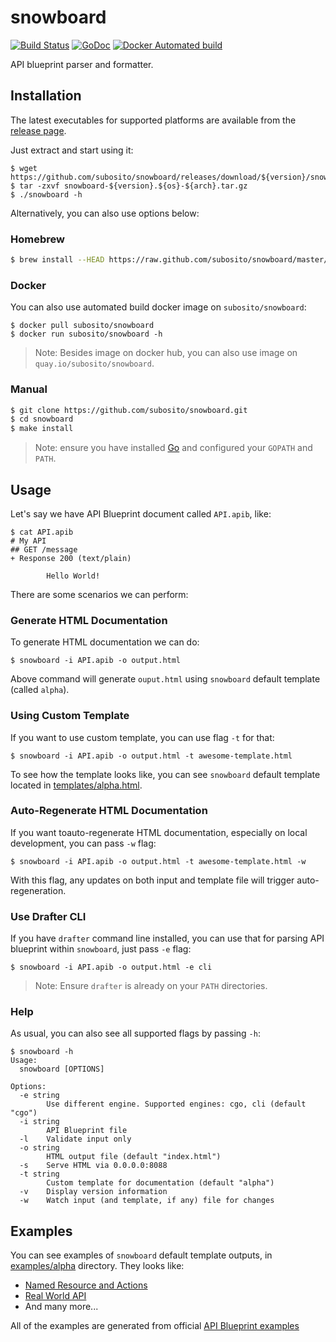 # snowboard

[![Build Status](https://travis-ci.org/subosito/snowboard.svg?branch=master)](https://travis-ci.org/subosito/snowboard)
[![GoDoc](https://godoc.org/github.com/subosito/snowboard?status.svg)](https://godoc.org/github.com/subosito/snowboard)
[![Docker Automated build](https://img.shields.io/docker/automated/subosito/snowboard.svg?maxAge=2592000)](https://hub.docker.com/r/subosito/snowboard/)

API blueprint parser and formatter.

## Installation

The latest executables for supported platforms are available from the [release page](https://github.com/subosito/snowboard/releases).

Just extract and start using it:

```
$ wget https://github.com/subosito/snowboard/releases/download/${version}/snowboard-${version}.${os}-${arch}.tar.gz
$ tar -zxvf snowboard-${version}.${os}-${arch}.tar.gz
$ ./snowboard -h
```

Alternatively, you can also use options below:

### Homebrew

```sh
$ brew install --HEAD https://raw.github.com/subosito/snowboard/master/tools/homebrew/snowboard.rb
```

### Docker

You can also use automated build docker image on `subosito/snowboard`:

```
$ docker pull subosito/snowboard
$ docker run subosito/snowboard -h
```

> Note: Besides image on docker hub, you can also use image on `quay.io/subosito/snowboard`.

### Manual

```sh
$ git clone https://github.com/subosito/snowboard.git
$ cd snowboard
$ make install
```

> Note: ensure you have installed [Go](https://golang.org/doc/install#tarball) and configured your `GOPATH` and `PATH`.

## Usage

Let's say we have API Blueprint document called `API.apib`, like:

```
$ cat API.apib
# My API
## GET /message
+ Response 200 (text/plain)

        Hello World!
```

There are some scenarios we can perform:


### Generate HTML Documentation

To generate HTML documentation we can do:

```
$ snowboard -i API.apib -o output.html
```

Above command will generate `ouput.html` using `snowboard` default template (called `alpha`).

### Using Custom Template

If you want to use custom template, you can use flag `-t` for that:

```
$ snowboard -i API.apib -o output.html -t awesome-template.html
```

To see how the template looks like, you can see `snowboard` default template located in [templates/alpha.html](templates/alpha.html).

### Auto-Regenerate HTML Documentation

If you want toauto-regenerate HTML documentation, especially on local development, you can pass `-w` flag:

```
$ snowboard -i API.apib -o output.html -t awesome-template.html -w
```

With this flag, any updates on both input and template file will trigger auto-regeneration.


### Use Drafter CLI

If you have `drafter` command line installed, you can use that for parsing API blueprint within `snowboard`, just pass `-e` flag:

```
$ snowboard -i API.apib -o output.html -e cli
```

> Note: Ensure `drafter` is already on your `PATH` directories.

### Help

As usual, you can also see all supported flags by passing `-h`:

```
$ snowboard -h
Usage:
  snowboard [OPTIONS]

Options:
  -e string
        Use different engine. Supported engines: cgo, cli (default "cgo")
  -i string
        API Blueprint file
  -l    Validate input only
  -o string
        HTML output file (default "index.html")
  -s    Serve HTML via 0.0.0.0:8088
  -t string
        Custom template for documentation (default "alpha")
  -v    Display version information
  -w    Watch input (and template, if any) file for changes
```

## Examples

You can see examples of `snowboard` default template outputs, in [examples/alpha](examples/alpha) directory. They looks like:

- [Named Resource and Actions](https://htmlpreview.github.io/?https://github.com/subosito/snowboard/blob/master/examples/alpha/03.%20Named%20Resource%20and%20Actions.html)
- [Real World API](https://htmlpreview.github.io/?https://github.com/subosito/snowboard/blob/master/examples/alpha/Real%20World%20API.html)
- And many more...

All of the examples are generated from official [API Blueprint examples](https://github.com/apiaryio/api-blueprint/tree/master/examples)
